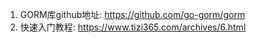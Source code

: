1. GORM库github地址: https://github.com/go-gorm/gorm
2. 快速入门教程: https://www.tizi365.com/archives/6.html